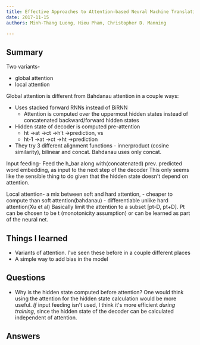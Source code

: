 ```yaml
---
title: Effective Approaches to Attention-based Neural Machine Translation
date: 2017-11-15
authors: Minh-Thang Luong, Hieu Pham, Christopher D. Manning

---
```


## Summary

Two variants-
- global attention 
- local attention

Global attention is different from Bahdanau attention in a couple ways:
- Uses stacked forward RNNs instead of BiRNN
    - Attention is computed over the uppermost hidden states instead of
      concatenated backward/forward hidden states
- Hidden state of decoder is computed pre-attention
    - ht ->at ->ct ->h’t ->prediction, vs
    - ht-1 ->at ->ct ->ht ->prediction
- They try 3 different alignment functions - innerproduct (cosine similarity),
  bilinear and concat. Bahdanau uses only concat.

Input feeding- 
Feed the h_bar along with(concatenated) prev. predicted word embedding, as
input to the next step of the decoder This only seems like the sensible thing
to do given that the hidden state doesn't depend on attention.

Local attention- a mix between soft and hard attention, 
    - cheaper to compute than soft attention(bahdanau)
    - differentiable unlike hard attention(Xu et al)
Basically limit the attention to a subset [pt-D, pt+D]. Pt can be chosen to be
t (monotonicity assumption) or can be learned as part of the neural net.

## Things I learned

- Variants of attention. I've seen these before in a couple different places
- A simple way to add bias in the model

## Questions

- Why is the hidden state computed before attention? One would think using the
  attention for the hidden state calculation would be more useful. *If* input
  feeding isn't used, I think it's more efficient *during training*, since the
  hidden state of the decoder can be calculated independent of attention.

## Answers



